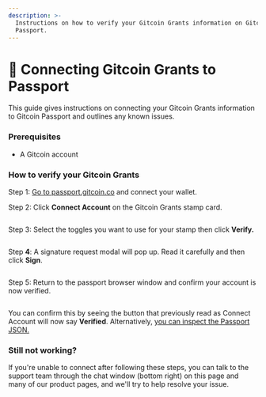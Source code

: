 ```yaml
---
description: >-
  Instructions on how to verify your Gitcoin Grants information on Gitcoin
  Passport.
---
```


# 🔌 Connecting Gitcoin Grants to Passport

This guide gives instructions on connecting your Gitcoin Grants information to Gitcoin Passport and outlines any known issues.

### Prerequisites

* A Gitcoin account

### How to verify your Gitcoin Grants

Step 1: [Go to passport.gitcoin.co](https://passport.gitcoin.co/) and connect your wallet.

Step 2: Click **Connect Account** on the Gitcoin Grants stamp card.

<figure><img src="../../.gitbook/assets/gitcoingrants-one.png" alt=""><figcaption></figcaption></figure>

Step 3: Select the toggles you want to use for your stamp then click **Verify.**

<figure><img src="../../.gitbook/assets/gitcoingrants-two.png" alt=""><figcaption></figcaption></figure>

Step **4**: A signature request modal will pop up. Read it carefully and then click **Sign**.

<figure><img src="../../.gitbook/assets/gitcoingrants-three.png" alt=""><figcaption></figcaption></figure>

Step 5: Return to the passport browser window and confirm your account is now verified.

<figure><img src="../../.gitbook/assets/gitcoingrants-four.png" alt=""><figcaption></figcaption></figure>

You can confirm this by seeing the button that previously read as Connect Account will now say **Verified**. Alternatively, [you can inspect the Passport JSON.](../common-questions/how-to-access-your-passport-json.md)

### Still not working?

If you're unable to connect after following these steps, you can talk to the support team through the chat window (bottom right) on this page and many of our product pages, and we'll try to help resolve your issue.
